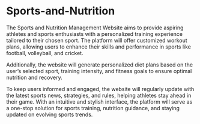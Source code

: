 # Sports-and-Nutrition
The Sports and Nutrition Management Website aims to provide aspiring athletes and sports enthusiasts with a personalized training experience tailored to their chosen sport. The platform will offer customized workout plans, allowing users to enhance their skills and performance in sports like football, volleyball, and cricket. 

Additionally, the website will generate personalized diet plans based on the user’s selected sport, training intensity, and fitness goals to ensure optimal nutrition and recovery.

 To keep users informed and engaged, the website will regularly update with the latest sports news, strategies, and rules, helping athletes stay ahead in their game. With an intuitive and stylish interface, the platform will serve as a one-stop solution for sports training, nutrition guidance, and staying updated on evolving sports trends.

